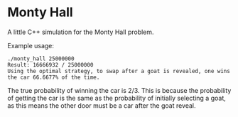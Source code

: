 # Monty Hall

A little C++ simulation for the Monty Hall problem.

Example usage:

```
./monty_hall 25000000
Result: 16666932 / 25000000
Using the optimal strategy, to swap after a goat is revealed, one wins the car 66.6677% of the time.
```

The true probability of winning the car is 2/3. This is because the probability of getting the car is the same as the probability of initially selecting a goat, as this means the other door must be a car after the goat reveal.